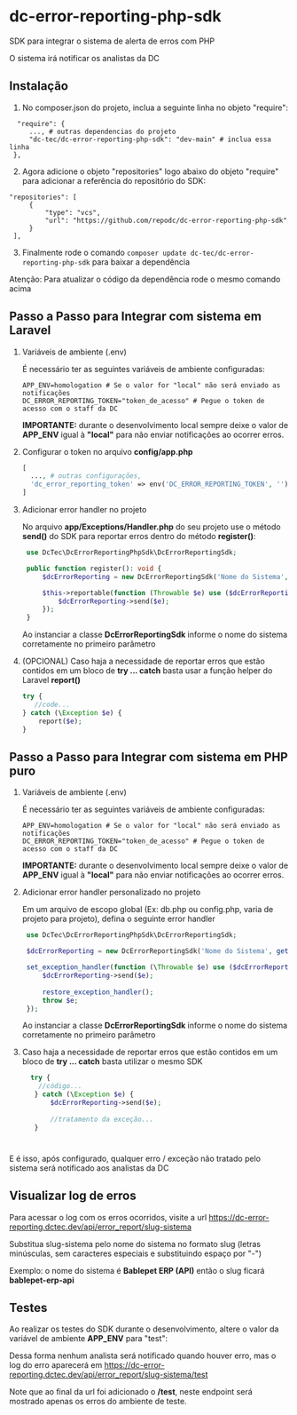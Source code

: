 # dc-error-reporting-php-sdk
SDK para integrar o sistema de alerta de erros com PHP

O sistema irá notificar os analistas da DC

## Instalação

   1. No composer.json do projeto, inclua a seguinte linha no objeto "require":
   ```jsonc
     "require": {
        ..., # outras dependencias do projeto
        "dc-tec/dc-error-reporting-php-sdk": "dev-main" # inclua essa linha
    },
   ```

   2. Agora adicione o objeto "repositories" logo abaixo do objeto "require" para adicionar a referência do repositório do SDK:
   ```jsonc
   "repositories": [
        {
            "type": "vcs",
            "url": "https://github.com/repodc/dc-error-reporting-php-sdk"
        }
    ],
   ```

   3. Finalmente rode o comando `composer update dc-tec/dc-error-reporting-php-sdk` para baixar a dependência

   Atenção: Para atualizar o código da dependência rode o mesmo comando acima
   

## Passo a Passo para Integrar com sistema em Laravel

1. Variáveis de ambiente (.env)

   É necessário ter as seguintes variáveis de ambiente configuradas:
   ```properties
   APP_ENV=homologation # Se o valor for "local" não será enviado as notificações
   DC_ERROR_REPORTING_TOKEN="token_de_acesso" # Pegue o token de acesso com o staff da DC
   ```

   **IMPORTANTE:** durante o desenvolvimento local sempre deixe o valor de **APP_ENV** igual à **"local"** para não enviar notificações ao ocorrer erros.
   
2. Configurar o token no arquivo **config/app.php**

   ```php
   [
     ..., # outras configurações,
     'dc_error_reporting_token' => env('DC_ERROR_REPORTING_TOKEN', ''),
   ]
   ```

3. Adicionar error handler no projeto

   No arquivo **app/Exceptions/Handler.php** do seu projeto use o método **send()** do SDK para reportar erros dentro do método **register()**:

   ```php
    use DcTec\DcErrorReportingPhpSdk\DcErrorReportingSdk;
   
    public function register(): void {
        $dcErrorReporting = new DcErrorReportingSdk('Nome do Sistema', config('app.env'), config('app.dc_error_reporting_token'));

        $this->reportable(function (Throwable $e) use ($dcErrorReporting) {
            $dcErrorReporting->send($e);
        });
    }
   ```

   Ao instanciar a classe **DcErrorReportingSdk** informe o nome do sistema corretamente no primeiro parâmetro

4. (OPCIONAL) Caso haja a necessidade de reportar erros que estão contidos em um bloco de **try ... catch** basta usar a função helper do Laravel **report()**

   ```php
   try {
      //code...
   } catch (\Exception $e) {
       report($e);
   }
   ```

## Passo a Passo para Integrar com sistema em PHP puro

1. Variáveis de ambiente (.env)

   É necessário ter as seguintes variáveis de ambiente configuradas:
   ```properties
   APP_ENV=homologation # Se o valor for "local" não será enviado as notificações
   DC_ERROR_REPORTING_TOKEN="token_de_acesso" # Pegue o token de acesso com o staff da DC
   ```

   **IMPORTANTE:** durante o desenvolvimento local sempre deixe o valor de **APP_ENV** igual à **"local"** para não enviar notificações ao ocorrer erros.
   
2. Adicionar error handler personalizado no projeto

   Em um arquivo de escopo global (Ex: db.php ou config.php, varia de projeto para projeto), defina o seguinte error handler

   ```php
    use DcTec\DcErrorReportingPhpSdk\DcErrorReportingSdk;
   
    $dcErrorReporting = new DcErrorReportingSdk('Nome do Sistema', getenv('APP_ENV'), getenv('DC_ERROR_REPORTING_TOKEN'));

    set_exception_handler(function (\Throwable $e) use ($dcErrorReporting) {
        $dcErrorReporting->send($e);
    
        restore_exception_handler();
        throw $e;
    });
   ```

   Ao instanciar a classe **DcErrorReportingSdk** informe o nome do sistema corretamente no primeiro parâmetro

4. Caso haja a necessidade de reportar erros que estão contidos em um bloco de **try ... catch** basta utilizar o mesmo SDK

   ```php
     try {
       //código...
      } catch (\Exception $e) {
          $dcErrorReporting->send($e);
      
          //tratamento da exceção...
      }
   ```

#

E é isso, após configurado, qualquer erro / exceção não tratado pelo sistema será notificado aos analistas da DC

## Visualizar log de erros

Para acessar o log com os erros ocorridos, visite a url https://dc-error-reporting.dctec.dev/api/error_report/slug-sistema

Substitua slug-sistema pelo nome do sistema no formato slug (letras minúsculas, sem caracteres especiais e substituindo espaço por "-")

Exemplo: o nome do sistema é **Bablepet ERP (API)** então o slug ficará **bablepet-erp-api**

## Testes

Ao realizar os testes do SDK durante o desenvolvimento, altere o valor da variável de ambiente **APP_ENV** para "test":

Dessa forma nenhum analista será notificado quando houver erro, mas o log do erro aparecerá em https://dc-error-reporting.dctec.dev/api/error_report/slug-sistema/test

Note que ao final da url foi adicionado o **/test**, neste endpoint será mostrado apenas os erros do ambiente de teste.
